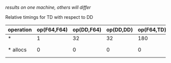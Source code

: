 *results on one machine, others will differ*

Relative timings for TD with respect to DD

| operation | op(F64,F64) | op(DD,F64) | op(DD,DD) | op(F64,TD) | op(DD,TD) | op(TD,TD) |
|-----------|-------------|------------|-----------|------------|-----------|-----------|
| *         | 1           | 32         | 32        | 180        |130        |       240 |
| * allocs  | 0           | 0          | 0         | 0          |0          | 9, 176 bytes |

